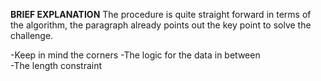 **BRIEF EXPLANATION**
The procedure is quite straight forward in terms of the algorithm, the paragraph already points out the key point to solve the challenge.

 -Keep in mind the corners
 -The logic for the data in between  
 -The length constraint